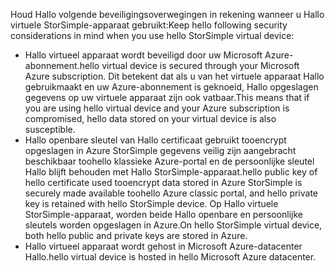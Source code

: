 <!--v-sharos 10/13/2105 virtual device security-->

<span data-ttu-id="4922f-101">Houd Hallo volgende beveiligingsoverwegingen in rekening wanneer u Hallo virtuele StorSimple-apparaat gebruikt:</span><span class="sxs-lookup"><span data-stu-id="4922f-101">Keep hello following security considerations in mind when you use hello StorSimple virtual device:</span></span>

* <span data-ttu-id="4922f-102">Hallo virtueel apparaat wordt beveiligd door uw Microsoft Azure-abonnement.</span><span class="sxs-lookup"><span data-stu-id="4922f-102">hello virtual device is secured through your Microsoft Azure subscription.</span></span> <span data-ttu-id="4922f-103">Dit betekent dat als u van het virtuele apparaat Hallo gebruikmaakt en uw Azure-abonnement is geknoeid, Hallo opgeslagen gegevens op uw virtuele apparaat zijn ook vatbaar.</span><span class="sxs-lookup"><span data-stu-id="4922f-103">This means that if you are using hello virtual device and your Azure subscription is compromised, hello data stored on your virtual device is also susceptible.</span></span>
* <span data-ttu-id="4922f-104">Hallo openbare sleutel van Hallo certificaat gebruikt tooencrypt opgeslagen in Azure StorSimple gegevens veilig zijn aangebracht beschikbaar toohello klassieke Azure-portal en de persoonlijke sleutel Hallo blijft behouden met Hallo StorSimple-apparaat.</span><span class="sxs-lookup"><span data-stu-id="4922f-104">hello public key of hello certificate used tooencrypt data stored in Azure StorSimple is securely made available toohello Azure classic portal, and hello private key is retained with hello StorSimple device.</span></span> <span data-ttu-id="4922f-105">Op Hallo virtuele StorSimple-apparaat, worden beide Hallo openbare en persoonlijke sleutels worden opgeslagen in Azure.</span><span class="sxs-lookup"><span data-stu-id="4922f-105">On hello StorSimple virtual device, both hello public and private keys are stored in Azure.</span></span>
* <span data-ttu-id="4922f-106">Hallo virtueel apparaat wordt gehost in Microsoft Azure-datacenter Hallo.</span><span class="sxs-lookup"><span data-stu-id="4922f-106">hello virtual device is hosted in hello Microsoft Azure datacenter.</span></span>

